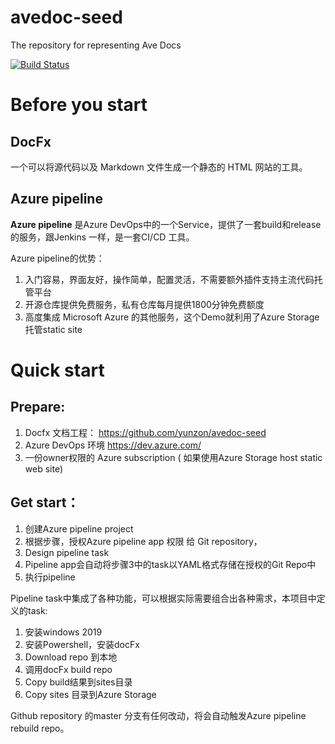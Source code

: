 # avedoc-seed
 The repository for representing Ave Docs

[![Build Status](https://dev.azure.com/swzhang/seanpipeline/_apis/build/status/yunzon.avedoc-seed?branchName=master)](https://dev.azure.com/swzhang/seanpipeline/_build/latest?definitionId=2&branchName=master)

# Before you start

## DocFx

一个可以将源代码以及 Markdown 文件生成一个静态的 HTML 网站的工具。


## Azure pipeline
**Azure pipeline** 是Azure DevOps中的一个Service，提供了一套build和release的服务，跟Jenkins 一样，是一套CI/CD 工具。

Azure pipeline的优势：

1.	入门容易，界面友好，操作简单，配置灵活，不需要额外插件支持主流代码托管平台
2.	开源仓库提供免费服务，私有仓库每月提供1800分钟免费额度
3.	高度集成 Microsoft  Azure  的其他服务，这个Demo就利用了Azure Storage 托管static site


# Quick start



## Prepare: 

1. Docfx 文档工程： https://github.com/yunzon/avedoc-seed
2. Azure DevOps 环境   https://dev.azure.com/
3. 一份owner权限的 Azure subscription ( 如果使用Azure Storage host static web site)


## Get start：

1.	创建Azure pipeline project
2.	根据步骤，授权Azure pipeline app 权限 给  Git repository，
3.	 Design pipeline task
4.	 Pipeline app会自动将步骤3中的task以YAML格式存储在授权的Git Repo中
5.	 执行pipeline

Pipeline task中集成了各种功能，可以根据实际需要组合出各种需求，本项目中定义的task:

1.	安装windows 2019
2.	安装Powershell，安装docFx
3.	Download repo 到本地
4.	调用docFx build repo
5.	Copy build结果到sites目录
6.	Copy sites 目录到Azure Storage

Github repository 的master 分支有任何改动，将会自动触发Azure pipeline rebuild repo。
